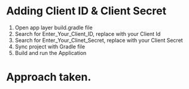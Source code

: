 # Adding Client ID & Client Secret
1. Open app layer build.gradle file
2. Search for Enter_Your_Client_ID, replace with your Client Id
3. Search for Enter_Your_Clinet_Secret, replace with your Client Secret
4. Sync project with Gradle file
5. Build and run the Application

# Approach taken.
